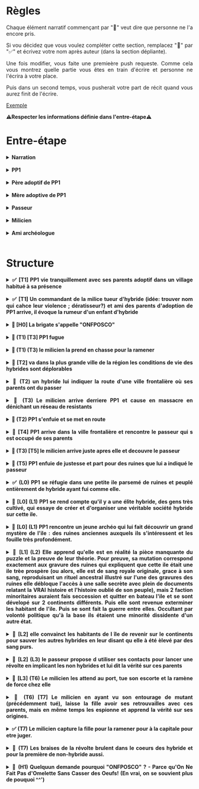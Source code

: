 <style>
    html {
        text-align: justify;
        text-justify: inter-word;
        scroll-behavior: smooth;
    }
    summary {
        font-weight: bold;
        text-align: justify;
        text-justify: inter-word;
        margin-left: -2em;
    }
    details {
        margin-left: 2em;
    }
</style>

# Règles

Chaque élément narratif commençant par "🚧" veut dire que personne ne l'a encore pris.

Si vou décidez que vous voulez compléter cette section, remplacez "🚧" par "✅" et écrivez votre nom après auteur (dans la section dépliante).

Une fois modifier, vous faite une premieère push requeste. Comme cela vous montrez quelle partie vous êtes en train d'écrire et personne ne l'écrira à votre place.

Puis dans un second temps, vous pusherait votre part de récit quand vous aurez finit de l'écrire.

[Exemple](#exemple)

**⚠️Respecter les informations définie dans l'entre-étape⚠️**

# Entre-étape

<details>
<summary>Narration</summary>

écriture au passé,  
externe onmiscient,  
interdit de brissage de 4e mur,  
époque Ier guerre modiale,  

</details></br>

<details>
<summary>PP1</summary>

Sexe féminin   
nom Reya

</details></br>

<details>
<summary>Père adoptif de PP1</summary>

nom André

</details></br>

<details>
<summary>Mère adoptive de PP1</summary>

nom Yvonne

</details></br>

<details>
<summary>Passeur</summary>

nom Félix

</details></br>

<details>
<summary>Milicien</summary>

nom Arkon

</details></br>


<details>
<summary>Ami archéologue</summary>

nom Halcanor

</details></br>


# Structure

<details>
<summary>✅ [T1] PP1 vie tranquillement avec ses parents adoptif dans un village habitué à sa présence</summary>

**Auteur:** Harrisson

Le soleil venait à peine de dresser ses premiers rayons dans le ciel lorsque Reya sortit de son lit ce matin-là. Comme à l’accoutumée, elle s’était aussitôt mise à sa routine matinale. Balai à la main et tout en sifflotant gaiement, il fallait que la taverne brille. Une fois satisfaite de sa besogne, elle s’élançait dans la grande rue bordant sa maison afin d’aller quêter tout ce qu’il lui fallait pour apprêter le petit-déjeuner. Du fermier au boulanger en passant par les lève-tôt du village, tous étaient habitués à la ronde matinale de la petite Reya. Les habitants du petit village avaient tous vu cette charmante jeune fille faire ses premiers pas et gazouiller ses premières syllabes même si son arrivée au village fut des plus tergiversées. En effet la jeune Reya étaient d’une espèce différente de la leur : une race que le commun des humains aimait appeler « hybride ». Méprisés par la grande majorité des humains ordinaires, les hybrides vivaient pour la plupart reclus entre eux. C’était donc avec une certaine appréhension que les villageois avaient accueilli la nouvelle de l’adoption par leurs amis les taverniers d’un bébé hybride. André et Yvonne avaient conscience de la difficulté que cela allait représenter dans un petit village où tout le monde se connaissait mais leurs cœurs ne pouvaient se fermer à ce beau nourrisson. Même si au début, la taverne vit sa clientèle se rarifier, le temps et les doux yeux de Reya qui grandissait parmi eux eurent vite fait de jeter aux oubliettes leurs craintes. Elle n’était désormais que leur petite Reya et ils l’aimaient. Ses courses achevées, Reya revint sur ses pas et regagna la taverne, c’était parti pour une nouvelle journée qu’elle espérait bonne. 

</details></br>

<details>
<summary>✅ [T1] Un commandant de la milice tueur d'hybride (idée: trouver nom qui cahce leur violence ; dératisseur?) et ami des parents d'adoption de PP1 arrive, il évoque la rumeur d'un enfant d'hybride</summary>
    
**Auteur:** Tanguy
    
Les portes de la taverne s’ouvrirent lentement presque timidement. Une ombre entra grandissant jusqu’à couvrir le dernier brin de lumière. Un uniforme blanc réduisit la salle au silence. C’était l’uniforme de la milice. Les visages s’assombrirent, les yeux se rivèrent sur le milicien tandis qu’il avançait tranquillement vers le comptoir. Il s’assit sur un tabouret puis attendit patiemment les deux mains sur bar. Pendant quelques minutes la taverne était figée, seuls quelques murmures se faisaient entendre. Le tavernier surgit enfin de la cuisine balayant son regard interloqué sur la salle. Puis il vit l’homme au comptoir et s’exclama : 
-	Arkon ? c’est bien toi ?
Arkon hocha la tête et souria
-	Sers-nous donc un verre mon ami, dit-il las, j’en ai bien besoin…
-	Ne fais pas cette tête ça ne te ressemble pas de déprimer, plaisanta le tavernier tout en servant son ami, raconte-moi tout Arkon
-	Une vieille affaire refait surface, te rappelles-tu des deux hybrides que j’ai abattus il y a… 14 ans peu ou prou. Et bien une rumeur circule comme quoi ils auraient eu un enfant.
Le tavernier se raidit l’espace d’une seconde puis se mit à nettoyer un verre pour masquer sa nervosité. Le milicien repris calmement :
-	Mais c’est impossible, les hybrides sont infertiles. Mes supérieurs me demandent de chasser une chimère alors que je dois déjà gérer des vagues de dissidences de plus en plus violentes !
-	Ne te prends pas la tête pour ces bêtises, un enfant d’hybrides et puis quoi encore !
Le tavernier feignait l’hilarité tandis que Reya les regardait intensément. Sa peur du milicien avait laissé place à un intérêt irrésistible pour leur conversation.

</details></br>

<details>
<summary>🚧 [H0] La brigate s'appelle "ONFPOSCO"</summary>

**Auteur:** ...

...

</details></br>

<details>
<summary>🚧 (T1) [T3] PP1 fugue</summary>

**Auteur:** ...

...

</details></br>

<details>
<summary>🚧 (T1) (T3) le milicien la prend en chasse pour la ramener</summary>

**Auteur:** ...

...

</details></br>

<details>
<summary>🚧 [T2] va dans la plus grande ville de la région les conditions de vie des hybrides sont déplorables</summary>

**Auteur:** ...

...

</details></br>

<details>
<summary>🚧 (T2) un hybride lui indiquer la route d'une ville frontalière où ses parents ont du passer</summary>

**Auteur:** ...

...

</details></br>

<details>
<summary>🚧 (T3) Le milicien arrive derriere PP1 et cause en massacre en dénichant un réseau de resistants</summary>

**Auteur:** ...

...

</details></br>

<details>
<summary>🚧 (T2) PP1 s'enfuie et se met en route</summary>

**Auteur:** ...

...

</details></br>

<details>
<summary>🚧 [T4] PP1 arrive dans la ville frontalière et rencontre le passeur qui s est occupé de ses parents</summary>

**Auteur:** ...

...

</details></br>

<details>
<summary>🚧 (T3) [T5] le milicien arrive juste apres elle et decouvre le passeur</summary>

**Auteur:** ...

...

</details></br>

<details>
<summary>🚧 (T5) PP1 enfuie de justesse et part pour des ruines que lui a indiqué le passeur</summary>

**Auteur:** ...

...

</details></br>

<details id="exemple">
<summary>✅ (L0) PP1 se réfugie dans une petite ile parsemé de ruines et peuplé entièrement de hybride ayant fui comme elle.</summary></br>

**Auteur:** Louis

Au loin, depuis le bateau, Reya aperçu une ile. Bien que l'île semblait minuscule, il se dressait en son centre d'arrogant édifices, qui bien qu'en ruines, semblait tonjour porter la volonté de défier les cieux. Elle ne peut détourner son regard de cette incroyable vision, alors que le bateau effectuait toute sorte de manoeuvre délicate pour éviter les haut-fonds à demi-noyé, protégeant l'ile contre des indésirable.

Si elle avait alors regardé par le fond, peut-etre aurait-elle vu un spectacle encore plus extraordinaire qu'à la surface, car les ruine s'étendaient aussi sous la mer.

Une fois le navire ammarait, elle repartie chercher ses affaires dans sa cabine, puis descendit par la passerrelle. Elle fut agréablement surprise de voir que l'île ne se composait que d'hybrides, comme elle, plus ou moins réussi. Alors qu'elle attendait Félix sur le quai, un autre aspect de l'ile qui la frappa était l'architecture. Il y avait un mélange saisissant de ruine majestueuse, ayant conservé leur aura de grandeur, mais qui avaient étaient accomoder en vitesse par un ensemble de bric et de broc. Ainsi dont la noble pierre de taille, se mélangeait avec de la taule, des baches en tissu et de planches de bois pourris par les intempéris.

 - Tu révasses ? Cela m'a fait le même effet la première fois que j'ai débarquer ici, il y 30 ans.

 Elle se retourna, Félix était là, juste derrière elle et avait posé sa main sur son épaule.

 - Oui, c'est une île bien étrange, finit-elle par dire. Mais étrangement, je me sans bien ici...

 - C'est parce qu'ici, il n'y a pas de persécussion: les gens sont libre ! Suis-moi, je vais t'amener chez des amis, qui pourront t'héberger pendant un temps et t'aider à trouver du travaille.

 </br><p align="center">**…**</p></br>

 - Ma pauvre fille, tu as du traverser bien des épreuves pour en arriver là... Heureusement que Félix t'as trouvzer, sans lui tu nourriraus sans doute déjà les poissons...

 Du poisson, ironniquement, c'est le plat qu'il lui avait servit pour cet diner... Elle l'avait mangé de bon coeur, mais maintenant, elle sentit malade, presque à en vomir. Elle se demandais: Combien d'autre mutants n'avaient pas eu sa chance et c'était retouver dans la mer ? A t-elle point qu'elle finit par se dire que ce n'était pas si irréaliste que ce gros poisson qu'elle venait de manger ait déjà gouter à l'un de ses semblables !

 Elle tapa sur la table:
  - Cela doit cesser ! Je ferais tout pour que cela cesse!

Toute la famille la regarda ; tout les nouveaux qui arrivaient ici réagissait ainsi. Puis il goutait à la liberté de l'île et faisait le choix de profiter de la vie, plutôt que de s'engager dans une lutte perdu d'avance.

La petite fille du couple, voulant changer de sujet, engagea pour la première fois la conversation:

 - J'ai un ami archéologue, si tu veux, je pourrais te le présenter ? Il dit souvent que la meilleur arme qui soit pour prédir l'avenir et de comprendre le passer...

Reya accepta et c'est ainsi que le repas ce finit. Demain, elle essayerait de visiter la ville pplus en détaille et surtout de visiter l'immense ruine centrale qui semble pointer le ciel du doigt, comme coupable de son trépa.
</details></br>

<details>
<summary>🚧 [L0] (L1) PP1 se rend compte qu'il y a une élite hybride, des gens très cultivé, qui essaye de créer et d'organiser une véritable société hybride sur cette ile.</summary>

**Auteur:** ...

...

</details></br>

<details>
<summary>🚧 [L0] (L1) PP1 rencontre un jeune archéo qui lui fait découvrir un grand mystère de l'ile : des ruines anciennes auxquels ils s'intéressent et les fouille très profondément.</summary>

**Auteur:** ...

...

</details></br>

<details>
<summary>🚧 [L1] (L2) Elle apprend qu'elle est en réalité la pièce manquante du puzzle et la preuve de leur théorie. Pour preuve, sa mutation correspond exactement aux gravure des ruines qui expliquent que cette ile était une ile trèe prospère (ou alors, elle est de sang royale originale, grace à son sang, reproduisant un rituel ancestral illustré sur l'une des gravures des ruines elle débloque l'accès à une salle secrète avec plein de documents relatant la VRAI histoire et l'histoire oublié de son peuple), mais 2 faction minoritaires auraient fais seccession et quitter en bateau l'ile et se sont dévelopé sur 2 continents différents. Puis elle sont revenue exterminer les habitant de l'ile. Puis se sont fait la guerre entre elles. Occultant par volonté politique qu'à la base ils étaient une minorité dissidente d'un autre état.</summary>

**Auteur:** ...

...

</details></br>

<details>
<summary>🚧 [L2] elle convainct les habitants de l île de revenir sur le continents pour sauver les autres hybrides en leur disant qu elle à été èlevé par des sang purs.</summary>

**Auteur:** ...

...

</details></br>

<details>
<summary>🚧 [L2] (L3) le passeur propose d utiliser ses contacts pour lancer une révolte en implicant les non hybrides et lui dit la vérité sur ces parents</summary>

**Auteur:** ...

...

</details></br>

<details>
<summary>🚧 [L3] (T6) Le milicien les attend au port, tue son escorte et la ramène de force chez elle</summary>

**Auteur:** ...

...

</details></br>

<details>
<summary>🚧 (T6) [T7] Le milicien en ayant vu son entourage de mutant (précédemment tué), laisse la fille avoir ses retrouvailles avec ces parents, mais en même temps les espionne et apprend la vérité sur ses origines.</summary>

**Auteur:** ...

...

</details></br>

<details>
<summary>✅ (T7) Le milicien capture la fille pour la ramener pour à la capitale pour etre juger.</summary>

**Auteur:** Tanguy Le magnifique ...

Le village grandissait à chaque pas dans sa direction, le curieux milicien était juste derrière moi, ne me laissant aucune opportunité de fuir. Chaque pas qui nous rapprochait de mes parents nous avancions tous deux vers le terme de nos missions, il était si proche de la réussite et moi de l’échec. Il n’était de nature pas loquace et je le voyais au cours du trajet faire de gros efforts pour garder son sourire de façade et me parler d’une voix rassurante. « Ne t’inquiète pas je suis un ami de tes parents on va bientôt les retrouver ! » disait-il sans savoir que c’était justement ce que je ne voulais pas. Pourquoi faisait-il cela ? Je ne sais pas. Par égard pour mes parents adoptifs ou parce qu’il a le réflexe de limiter ses interactions à un faux sourire. Qui pourrait entrer dans la tête de ce type. A notre entrée dans le village je vis le soulagement sur le visage de ceux qui m’ont autrefois recueillie. Ils sautèrent dans mes bras et m’enlacèrent jusqu’à en pleurer. Je pleurais aussi, heureuse de les revoir, fatiguée par mon périple et triste qu’il se finisse ainsi. Profitant que le milicien nous laisse à nos retrouvailles, je leur chuchotai à l’oreille : « Je sais qui je suis, je sais d’où je viens. » comme s’ils étaient choqués ils prétextèrent de l’intimité pour m’emmener à l’intérieur de l’auberge, mes parents m’emmenèrent jusque dans la cuisine, mon père ferma consciencieusement la porte pour être sûr que personne n’entende. Je le fixais avec colère et détermination, il baissa les yeux et commença : 
-	Quand l’amiral nous à contacter pour te confier à nous, tes parents nous ont fait promettre de te cacher et de t’offrir une vie la plus normale possible. C’est pour ça qu’on ne t’a rien dit.
-	Pourquoi mes parents auraient fait ça ! je suis le seul espoir des hybrides et ils veulent taire mon existence ? ça n’a aucun sens ! criais-je hors de moi.
-	Tu es leur fille ! et pour nous tu es notre fille aussi ! pour un parent rien n’a d’importance à côté de la vie de ses enfants ! 
Ainsi parla ma mère avant de couvrir ses yeux ruisselants. Au fond de moi je comprenais, j’aurais surement fait pareil mais je ne pouvais pas l’accepter. Mon peuple comptait sur moi, des morts méritaient leurs vengeances, Il fallait que j’accomplisse mon destin.
-	Vous ne pourrez pas me retenir, je partirais et j’apporterais la liberté aux hybrides que vous le vouliez ou non. Mon destin s’écrira avec ou sans vous. Déclarais-je froidement.
-	Si tu penses que nous te laisserons courir au suicide tu trompes ! 
Après avoir entendu les paroles de mon père je m’avançais vers la sortie d’un pas résolu. Il entama un pas vers moi pour s’interposer quand tout le monde se figea. Les yeux écarquillés, les visages déformés par la peur et la surprise, père mère et fille regardaient vers la porte ouverte. Mon père lâcha faiblement :
-	Depuis combien de temps es-tu là
-	Depuis trop longtemps. Répondis froidement le milicien
Le visage de l’homme en uniforme d’habitude si inexpressif et détendu s’était transformé en un regard de prédateur attentif et menaçant. Il avança lentement tout en annonçant : 
-	Toute ses années J’ai essayé de fermer les yeux, je n’ai rien demandé, rien fouillé parce que je savais que tu me cachais des choses mon amis. Mais maintenant je sais J’ai du travail. Si tu me laisse l’arrêter sans résistances je ne tuerais personne, je la prendrais vivante. Si vous rendez les choses compliquez je ferais mon travail comme je l’ai toujours fait.
Mon père s’interposa et dit d’un ton résolu : 
-	Si seulement tu n’étais pas aussi bon dans ton travail.
-	Si seulement… nous serions resté amis.
-	Tu me connais tu sais que je donnerais ma vie pour protéger ma fille
-	Je te connais et j’espérais que tu te résigneras en sachant que tu ne peux pas me stopper
-	Alors tu ne me connais pas si bien
Je ne comprenais pas ce qu’il se passait mais lorsque le milicien se prépara à attaquer ma vision s’assombrit, se rétrécit, ne laissant que lui dans mon champ de vision. Mon cœur s’accéléra et je les revis toutes les personnes qu’il avait tué devant mes yeux. La violence des massacres, Les images d’horreur qui défilaient devant mes yeux me poussèrent à hurler juste avant qu’il ne dégaine :
-	Arrêtez ! Je me rends !
Si le milicien détourna le regard une seconde, mon père se jeta sur lui sans hésitation. Cette diversion empêcha le milicien de dégainé et ma mère attrapa mon bras pour me tirer en dehors de la maison. Nous nous apprêtions à dépasser les deux combattant mais notre ennemi ne comptait pas nous laisser partir. D’un mouvement rapide et précis il retourna le bras de mon père et le lança vers nous. Il nous percuta ma mère et moi et nous écrasa contre le mur de la maison. Le vacarme alerta les habitants du village mais aussi les hommes de la milice. Les aboiements des soldats mettant en joux les citoyens révoltés retentissaient.


</details></br>

<details>
<summary>🚧 (T7) Les braises de la révolte brulent dans le coeurs des hybride et pour la première de non-hybride aussi.</summary>

**Auteur:** ...

...

</details></br>

<details>
<summary>🚧 (H1) Quelquun demande pourquoi "ONFPOSCO" ? - Parce qu'On Ne Fait Pas d'Omelette Sans Casser des Oeufs! (En vrai, on se souvient plus de pouquoi ^^')</summary>

**Auteur:** ...

...

</details></br>
